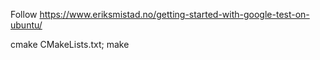 Follow https://www.eriksmistad.no/getting-started-with-google-test-on-ubuntu/

cmake CMakeLists.txt; make 
